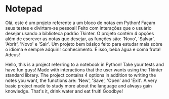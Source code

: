# Notepad
Olá, este é um projeto referente a um bloco de notas em Python! Façam seus testes e divirtam-se pessoal!
Feito com interações que o usuário desejar usando a biblioteca padrão Tkinter. O projeto contém 4 opções além de escrever as notas que desejar, as funções são: 'Novo', 'Salvar', 'Abrir', 'Novo' e 'Sair'. Um projeto bem básico feito para estudar mais sobre o idioma e sempre adquirir conhecimento. É isso, beba água e coma fruta! Adeus!

Hello, this is a project referring to a notebook in Python! Take your tests and have fun guys!
Made with interactions that the user wants using the Tkinter standard library. The project contains 4 options in addition to writing the notes you want, the functions are: 'New', 'Save', 'Open' and 'Exit'. A very basic project made to study more about the language and always gain knowledge. That's it, drink water and eat fruit! Goodbye!
